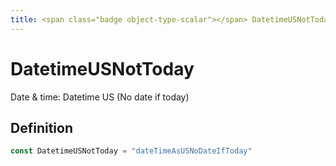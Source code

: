 ```yaml
---
title: <span class="badge object-type-scalar"></span> DatetimeUSNotToday
---
```

# <span class="badge object-type-scalar"></span> DatetimeUSNotToday

Date & time: Datetime US (No date if today)

## Definition

```go
const DatetimeUSNotToday = "dateTimeAsUSNoDateIfToday"
```
